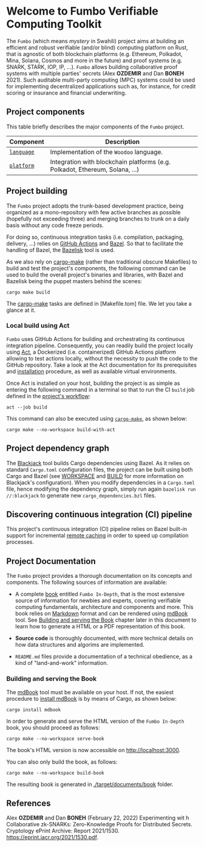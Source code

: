 # Welcome to Fumbo Verifiable Computing Toolkit

The `Fumbo` (which means *mystery* in Swahili) project aims at building an efficient and robust verifiable (and/or blind)
computing platform on Rust, that is agnostic of both blockchain platforms (e.g. Ethereum, Polkadot, Mina, Solana, Cosmos
and more in the future) and proof systems (e.g. SNARK, STARK, IOP, IP, ...). `Fumbo` allows building collaborative proof
systems with multiple parties' secrets (Alex **OZDEMIR** and Dan **BONEH** 2021). Such auditable multi-party computing (MPC)
systems could be used for implementing decentralized applications such as, for instance, for credit scoring or insurance
and financial underwriting.

## Project components

This table briefly describes the major components of the `Fumbo` project.

| Component                | Description                                                                  |
|--------------------------|------------------------------------------------------------------------------|
| [`language`](./language) | Implementation of the `Woodoo` language.                                     |
| [`platform`](./platform) | Integration with blockchain platforms (e.g. Polkadot, Ethereum, Solana, ...) |

## Project building

The `Fumbo` project adopts the trunk-based development practice, being organized as a mono-repository with few active
branches as possible (hopefully not exceeding three) and merging branches to trunk on a daily basis without any code
freeze periods.

For doing so, continuous integration tasks (i.e. compilation, packaging, delivery, ...) relies on [GitHub Actions](https://docs.github.com/en/actions) 
and [Bazel](https://bazel.build/). So that to facilitate the handling of Bazel, the [Bazelisk](https://github.com/bazelbuild/bazelisk)
tool is used.

As we also rely on [cargo-make](https://github.com/sagiegurari/cargo-make) (rather than traditional obscure Makefiles) 
to build and test the project's components, the following command can be used to build the overall project's binaries and 
libraries, with Bazel and Bazelisk being the puppet masters behind the scenes:

```shell
cargo make build
```

The [cargo-make](https://github.com/sagiegurari/cargo-make) tasks are defined in [Makefile.tom] file. We let you take
a glance at it.

### Local build using Act

`Fumbo` uses GitHub Actions for building and orchestrating its continuous integration pipeline. Consequently, you can 
readily build the project locally using [Act](https://github.com/nektos/act), a Dockerized (i.e. containerized) GitHub 
Actions platform allowing to test actions locally, without the necessity to push the code to the GitHub repository. 
Take a look at the Act documentation for its prerequisites and [installation](https://github.com/nektos/act#installation)
procedure, as well as available virtual environments.

Once Act is installed on your host, building the project is as simple as entering the following command in a terminal so
that to run the CI `build` job defined in the [project's workflow](.github/workflows/ci.yml):

```shell
act --job build
```

This command can also be executed using [`cargo-make`](https://github.com/sagiegurari/cargo-make), as shown below:

```shell
cargo make --no-workspace build-with-act
```

## Project dependency graph

The [Blackjack](https://github.com/wildarch/blackjack) tool builds Cargo dependencies using Bazel. As it relies on standard
`Cargo.toml` configuration files, the project can be built using both Cargo and Bazel (see [WORKSPACE](./WORKSPACE) and 
[BUILD](./_BUILD.old) for more information on Blackjack's configuration). When you modify dependencies in a `Cargo.toml`
file, hence modifying the dependency graph, simply run again `bazelisk run //:blackjack` to generate new `cargo_dependencies.bzl`
files.

## Discovering continuous integration (CI) pipeline

This project's continuous integration (CI) pipeline relies on Bazel built-in support for incremental [remote caching](https://bazel.build/docs/remote-caching) 
in order to speed up compilation processes.

## Project Documentation

The `Fumbo` project provides a thorough documentation on its concepts and components. The following sources of information are available:

- A complete [book](./documents/book) entitled `Fumbo In-Depth`, that is the most extensive source of information for newbies and experts, covering verifiable computing fundamentals, architecture and components and more.
  This book relies on [Markdown](https://en.wikipedia.org/wiki/Markdown) format and can be rendered using [mdBook](https://github.com/rust-lang/mdBook) tool.
  See [Building and serving the Book](#building-and-serving-the-book) chapter later in this document to learn how to generate a HTML or a PDF representation of this book.

- **Source code** is thoroughly documented, with more technical details on how data structures and algorims are implemented.

- `README.md` files provide a documentation of a technical obedience, as a kind of "land-and-work" information. 

### Building and serving the Book

The [mdBook](https://github.com/rust-lang/mdBook) tool must be available on your host. If not, the easiest procedure to 
[install mdBook](https://rust-lang.github.io/mdBook/guide/installation.html) is by means of Cargo, as shown below:

```shell
cargo install mdbook
```
 
In order to generate and serve the HTML version of the `Fumbo In-Depth` book, you should proceed as follows:

```shell
cargo make --no-workspace serve-book
```

The book's HTML version is now accessible on [http://localhost:3000](https://localhost:3000).

You can also only build the book, as follows:

```shell
cargo make --no-workspace build-book
```

The resulting book is generated in [./target/documents/book](./target/documents/book) folder.

## References

Alex **OZDEMIR** and Dan **BONEH** (February 22, 2022) Experimenting wit h Collaborative zk-SNARKs: Zero-Knowledge Proofs for Distributed 
Secrets. Cryptology ePrint Archive: Report 2021/1530. https://eprint.iacr.org/2021/1530.pdf.
